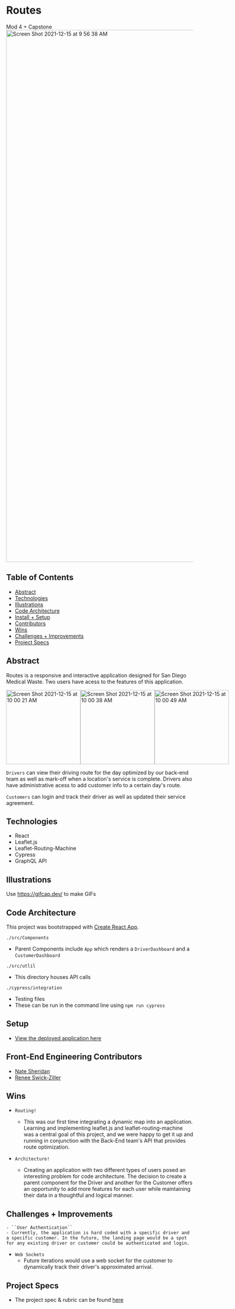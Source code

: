 # Routes
Mod 4 + Capstone
<img width="1434" alt="Screen Shot 2021-12-15 at 9 56 38 AM" src="https://user-images.githubusercontent.com/83723401/146230400-da7573f2-a213-4256-917c-28f6eb851a69.png">

## Table of Contents
  - [Abstract](#abstract)
  - [Technologies](#technologies)
  - [Illustrations](#illustrations)
  - [Code Architecture](#code-architecture)
  - [Install + Setup](#setup)
  - [Contributors](#front-end-engineering-contributors)
  - [Wins](#wins)
  - [Challenges + Improvements](#challenges-+-Improvements)
  - [Project Specs](#project-specs)

## Abstract
Routes is a responsive and interactive application designed for San Diego Medical Waste. Two users have acess to the features of this application. 

<div style="display: flex">
  <img width="200" alt="Screen Shot 2021-12-15 at 10 00 21 AM" src="https://user-images.githubusercontent.com/83723401/146231094-8134b5c1-b16e-4b0e-b5fa-7646b7b91a56.png">
<img width="200" alt="Screen Shot 2021-12-15 at 10 00 38 AM" src="https://user-images.githubusercontent.com/83723401/146231111-f08c147b-d9df-4136-b2c2-1e92840fb7d8.png">
<img width="200" alt="Screen Shot 2021-12-15 at 10 00 49 AM" src="https://user-images.githubusercontent.com/83723401/146231123-c2faaaff-4e1f-46a7-a6ad-1026fa9dcf25.png">
</div>

``Drivers`` can view their driving route for the day optimized by our back-end team as well as mark-off when a location's service is complete. Drivers also have administrative acess to add customer info to a certain day's route. 

``Customers`` can login and track their driver as well as updated their service agreement.

## Technologies
  - React
  - Leaflet.js
  - Leaflet-Routing-Machine
  - Cypress
  - GraphQL API  

## Illustrations

Use https://gifcap.dev/ to make GIFs

## Code Architecture
This project was bootstrapped with [Create React App](https://create-react-app.dev/).

``./src/Components`` 
 - Parent Components include ``App`` which renders a ``DriverDashboard`` and a ``CustomerDashboard``

``./src/utlil``
  - This directory houses API calls 

``./cypress/integration``
  - Testing files
  - These can be run in the command line using ``npm run cypress``

## Setup
  - [View the deployed application here](https://main.d24jazywnsbqit.amplifyapp.com)

## Front-End Engineering Contributors
  - [Nate Sheridan](https://gist.github.com/natesheridan)
  - [Renee Swick-Ziller](https://github.com/reneeswick)

## Wins
  - ``Routing!``
    - This was our first time integrating a dynamic map into an application. Learning and implementing leaflet.js and leaflet-routing-machine was a central goal of this project, and we were happy to get it up and running in conjunction with the Back-End team's API that provides route optimization. 

  - ``Architecture!``
    - Creating an application with two different types of users posed an interesting problem for code architecture. The decision to create a parent component for the Driver and another for the Customer offers an opportunity to add more features for each user while maintaining their data in a thoughtful and logical manner.
  
## Challenges + Improvements
	- ``User Authentication``
    - Currently, the application is hard coded with a specific driver and a specific customer. In the future, the landing page would be a spot for any existing driver or customer could be authenticated and login.
    
- ``Web Sockets``
  - Future iterations would use a web socket for the customer to dynamically track their driver's approximated arrival.


## Project Specs
  - The project spec & rubric can be found [here](https://mod4.turing.edu/projects/capstone/)
